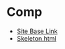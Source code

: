 # Comp
- [Site Base Link](https://dixon3991.github.io/comp/src/)
- [Skeleton.html](https://dixon3991.github.io/comp/src/skeleton.html)
